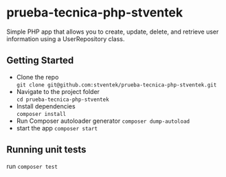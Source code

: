 # prueba-tecnica-php-stventek

Simple PHP app that allows you to create, update, delete, and retrieve user information using a UserRepository class.

## Getting Started

- Clone the repo  
`git clone git@github.com:stventek/prueba-tecnica-php-stventek.git`  
- Navigate to the project folder  
`cd prueba-tecnica-php-stventek`  
- Install dependencies  
`composer install`
- Run Composer autoloader generator
`composer dump-autoload`
- start the app
`composer start`


## Running unit tests

run `composer test`
